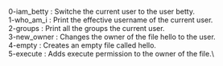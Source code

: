0-iam_betty : Switche the current user to the user betty.\
1-who_am_i : Print the effective username of the current user.\
2-groups : Print all the groups the current user.\
3-new_owner : Changes the owner of the file hello to the user.\
4-empty : Creates an empty file called hello.\
5-execute : Adds execute permission to the owner of the file.\
